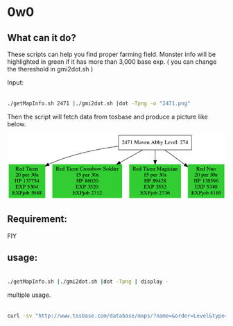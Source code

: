 # 0w0
## What can it do?

These scripts can help you find proper farming field. Monster info will be highlighted in green if it has more than 3,000 base exp. ( you can change the thereshold in gmi2dot.sh )

Input: 

```bash

./getMapInfo.sh 2471 |./gmi2dot.sh |dot -Tpng -o "2471.png"

```

Then the script will fetch data from tosbase and produce a picture like below.

![abby](./2471.png)

## Requirement:

FIY

## usage:

```bash

./getMapInfo.sh |./gmi2dot.sh |dot -Tpng | display -

```

multiple usage.


```bash

curl -sv "http://www.tosbase.com/database/maps/?name=&order=Level&type=Field&page=5" |&grep -o "game/world-map/[0-9]*/" |sed 's/[^0-9]//g'|xargs -n1 -P0 ./getMapInfo.sh 

```

